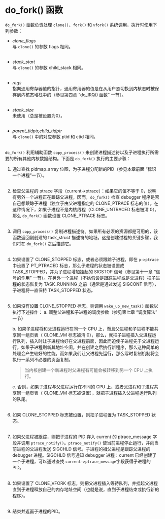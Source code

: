 # do_fork() 函数

`do_fork()` 函数负责处理 `clone()`、`fork()` 和 `vfork()` 系统调用，执行时使用下列参数：  

* *clone_flags*  
与 `clone()` 的参数 flags 相同。  
&emsp;

* *stack_start*  
与 `clone()` 的参数 child_stack 相同。  
&emsp;

* *regs*  
指向通用寄存器值的指针，通用寄用器的值是在从用户态切换到内核态时被保存到内核态堆栈中的（参见第四章 “do_IRQ() 函数” 一节）。  
&emsp;

* *stack_size*  
未使用（总是被设置为0）。  
&emsp;

* *parent_tidptr,child_tidptr*  
与 `clone()` 中的对应参数 ptid 和 ctid 相同。  
&emsp;

`do_fork()` 利用辅助函数 `copy_process()` 来创建进程描述符以及子进程执行所需要的所有其他内核数据结构。下面是 `do_fork()` 执行的主要步骤：  
1. 通过查找 pidmap_array 位图，为子进程分配新的PID（参见本章前面 “标识一个进程”一节）。  
&emsp;

2. 检查父进程的 ptrace 字段（current->ptrace）：如果它的值不等于 0，说明有另外一个进程正在跟踪父进程，因而，`do_fork()` 检查 debugger 程序是否自己想跟踪子进程（独立于由父进程指定的 CLONE_PTRACE 标志的值）。在这种情况下，如果子进程不是内核线程（CLONE_UNTRACED 标志被清 0），那么 `do_fork()` 函数设置 CLONE_PTRACE 标志。  
&emsp;

3. 调用 `copy_process()` 复制进程描述符。如果所有必须的资源都是可用的，该函数返回刚创建的 task_struct 描述符的地址。这是创建过程的关键步骤，我们将在 `do_fork()` 之后描述它。  
&emsp;

4. 如果设置了 CLONE_STOPPED 标志，或者必须跟踪子进程，即在 `p->ptrace` 中设置了 PT_PTRACED 标志，那么子进程的状态被设置成 TASK_STOPPED，并为子进程增加挂起的 SIGSTOP 信号（参见第十一章 “信号的作用” 一节）。在另外一个进程（不妨假设是跟踪进程或是父进程）把子进程的状态恢复为 TASK_RUNNING 之前（通常是通过发送 SIGCONT 信号），子进程将一直保持 TASK_STOPPED 状态。  
&emsp;

5. 如果没有设置 CLONE_STOPPED 标志，则调用 `wake_up_new_task()` 函数以执行下述操作：
    a. 调整父进程和子进程的调度参数（参见第七章 “调度算法” 一节）

    b. 如果子进程将和父进程运行在同一个 CPU 上，而且父进程和子进程不能共享同一组页表（ CLONE_VM 标志被清 0），那么，就把子进程插入父进程运行队列，插入时让子进程怡好在父进程前面，因此而迫使子进程先于父进程运行。如果子进程刷新其地址空间，并在创建之后执行新程序，那么这种简单的处理会产生较好的性能。而如果我们让父进程先运行，那么写时复制机制将会执行一系列不必要的页面复制。

    > 当内核创建一个新进程时父进程有可能会被转移到另一个 CPU 上执行。

    c. 否则，如果子进程与父进程运行在不同的 CPU 上，或者父进程和子进程共享同一组页表（ CLONE_VM 标志被设置），就把子进程插入父进程运行队列的队尾。  
&emsp;

6. 如果 CLONE_STOPPED 标志被设置，则把子进程置为 TASK_STOPPED 状态。  
&emsp;

7. 如果父进程被跟踪，则把子进程的 PID 存入 current 的 ptrace_message 字段并调用 `ptrace_notify()`。`ptrace_notify()` 使当前进程停止运行，并向当前进程的父进程发送 SIGCHLD 信号。子进程的祖父进程是跟踪父进程的 debugger 进程。SIGCHLD 信号通知 debugger 进程：current 已经创建了一个子进程，可以通过查找 `current->ptrace_message`字段获得子进程的 PID。  
&emsp;

8. 如果设置了 CLONE_VFORK 标志，则把父进程插入等待队列，并挂起父进程直到子进程释放自己的内存地址空间（也就是说，直到子进程结束或执行新的程序）。  
&emsp;

9. 结束并返画子进程的PID。  

